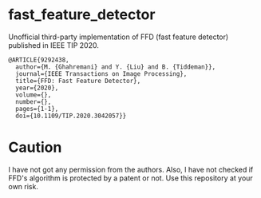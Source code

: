 # fast_feature_detector
Unofficial third-party implementation of FFD (fast feature detector) published in IEEE TIP 2020.

```
@ARTICLE{9292438,
  author={M. {Ghahremani} and Y. {Liu} and B. {Tiddeman}},
  journal={IEEE Transactions on Image Processing}, 
  title={FFD: Fast Feature Detector}, 
  year={2020},
  volume={},
  number={},
  pages={1-1},
  doi={10.1109/TIP.2020.3042057}}
```

# Caution
I have not got any permission from the authors.
Also, I have not checked if FFD's algorithm is protected by a patent or not.
Use this repository at your own risk.
